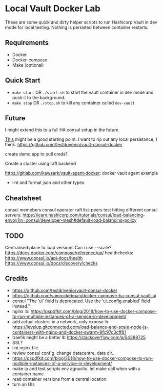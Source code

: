 # Local Vault Docker Lab

These are some quick and dirty helper scripts to run Hashicorp Vault in dev mode for local testing. Nothing is persisted between container restarts.

## Requirements

* Docker
* Docker-compose
* Make (optional)

## Quick Start

* `make start` OR `./start.sh` to start the vault container in dev mode and push it to the background.
* `make stop` OR `./stop.sh` to kill any container called `dev-vault`

## Future

I might extend this to a full HA consul setup in the future.

[This](https://github.com/samrocketman/docker-compose-ha-consul-vault-ui) might be a good starting point. I want to rip out any local persistance, I think.
https://github.com/testdrivenio/vault-consul-docker

create demo app to pull creds?

Create a cluster using raft backend

https://gitlab.com/kawsark/vault-agent-docker: docker vault agent example

* lint and format json and other types

## Cheatsheet
consul memebers
consul operator raft list-peers
test hitting different consul servers: https://learn.hashicorp.com/tutorials/consul/load-balancing-envoy?in=consul/developer-mesh#default-load-balancing-policy

## TODO
Centralised place to load versions
Can i use --scale? https://docs.docker.com/compose/reference/up/
healthchecks: https://www.consul.io/api-docs/health https://www.consul.io/docs/discovery/checks
## Credits
* https://github.com/testdrivenio/vault-consul-docker
* https://github.com/samrocketman/docker-compose-ha-consul-vault-ui
* consul "The 'ui' field is deprecated. Use the 'ui_config.enabled' field instead."
* nginx lb: https://pspdfkit.com/blog/2018/how-to-use-docker-compose-to-run-multiple-instances-of-a-service-in-development/
* add actual clusters in a network, only expose lb https://levelup.gitconnected.com/load-balance-and-scale-node-js-containers-with-nginx-and-docker-swarm-9fc97c3cff81
* traefik might be a better lb https://stackoverflow.com/a/54388725
* SSL?
* lint nginx file
* review consul config. change datacentre, data dir...
* https://pspdfkit.com/blog/2018/how-to-use-docker-compose-to-run-multiple-instances-of-a-service-in-development/
* make ip and test scripts env agnostic. let make call when with a container name
* read container versions from a central location
* turn on UIs

